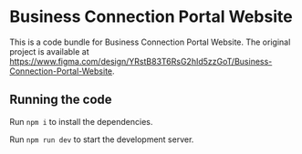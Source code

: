 
  # Business Connection Portal Website

  This is a code bundle for Business Connection Portal Website. The original project is available at https://www.figma.com/design/YRstB83T6RsG2hId5zzGoT/Business-Connection-Portal-Website.

  ## Running the code

  Run `npm i` to install the dependencies.

  Run `npm run dev` to start the development server.
  